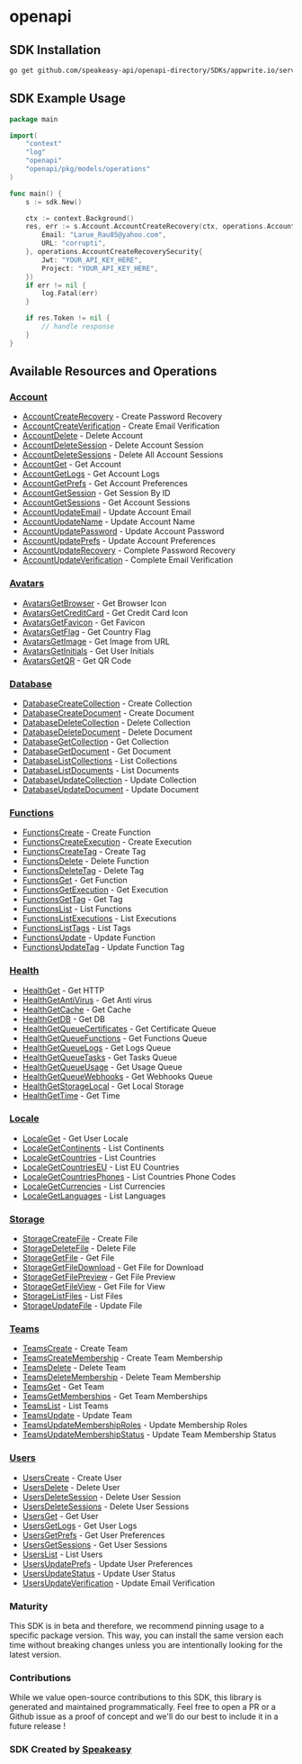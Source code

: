 # openapi

<!-- Start SDK Installation -->
## SDK Installation

```bash
go get github.com/speakeasy-api/openapi-directory/SDKs/appwrite.io/server/0.9.3/go
```
<!-- End SDK Installation -->

## SDK Example Usage
<!-- Start SDK Example Usage -->
```go
package main

import(
	"context"
	"log"
	"openapi"
	"openapi/pkg/models/operations"
)

func main() {
    s := sdk.New()

    ctx := context.Background()
    res, err := s.Account.AccountCreateRecovery(ctx, operations.AccountCreateRecoveryRequestBody{
        Email: "Larue_Rau85@yahoo.com",
        URL: "corrupti",
    }, operations.AccountCreateRecoverySecurity{
        Jwt: "YOUR_API_KEY_HERE",
        Project: "YOUR_API_KEY_HERE",
    })
    if err != nil {
        log.Fatal(err)
    }

    if res.Token != nil {
        // handle response
    }
}
```
<!-- End SDK Example Usage -->

<!-- Start SDK Available Operations -->
## Available Resources and Operations


### [Account](docs/account/README.md)

* [AccountCreateRecovery](docs/account/README.md#accountcreaterecovery) - Create Password Recovery
* [AccountCreateVerification](docs/account/README.md#accountcreateverification) - Create Email Verification
* [AccountDelete](docs/account/README.md#accountdelete) - Delete Account
* [AccountDeleteSession](docs/account/README.md#accountdeletesession) - Delete Account Session
* [AccountDeleteSessions](docs/account/README.md#accountdeletesessions) - Delete All Account Sessions
* [AccountGet](docs/account/README.md#accountget) - Get Account
* [AccountGetLogs](docs/account/README.md#accountgetlogs) - Get Account Logs
* [AccountGetPrefs](docs/account/README.md#accountgetprefs) - Get Account Preferences
* [AccountGetSession](docs/account/README.md#accountgetsession) - Get Session By ID
* [AccountGetSessions](docs/account/README.md#accountgetsessions) - Get Account Sessions
* [AccountUpdateEmail](docs/account/README.md#accountupdateemail) - Update Account Email
* [AccountUpdateName](docs/account/README.md#accountupdatename) - Update Account Name
* [AccountUpdatePassword](docs/account/README.md#accountupdatepassword) - Update Account Password
* [AccountUpdatePrefs](docs/account/README.md#accountupdateprefs) - Update Account Preferences
* [AccountUpdateRecovery](docs/account/README.md#accountupdaterecovery) - Complete Password Recovery
* [AccountUpdateVerification](docs/account/README.md#accountupdateverification) - Complete Email Verification

### [Avatars](docs/avatars/README.md)

* [AvatarsGetBrowser](docs/avatars/README.md#avatarsgetbrowser) - Get Browser Icon
* [AvatarsGetCreditCard](docs/avatars/README.md#avatarsgetcreditcard) - Get Credit Card Icon
* [AvatarsGetFavicon](docs/avatars/README.md#avatarsgetfavicon) - Get Favicon
* [AvatarsGetFlag](docs/avatars/README.md#avatarsgetflag) - Get Country Flag
* [AvatarsGetImage](docs/avatars/README.md#avatarsgetimage) - Get Image from URL
* [AvatarsGetInitials](docs/avatars/README.md#avatarsgetinitials) - Get User Initials
* [AvatarsGetQR](docs/avatars/README.md#avatarsgetqr) - Get QR Code

### [Database](docs/database/README.md)

* [DatabaseCreateCollection](docs/database/README.md#databasecreatecollection) - Create Collection
* [DatabaseCreateDocument](docs/database/README.md#databasecreatedocument) - Create Document
* [DatabaseDeleteCollection](docs/database/README.md#databasedeletecollection) - Delete Collection
* [DatabaseDeleteDocument](docs/database/README.md#databasedeletedocument) - Delete Document
* [DatabaseGetCollection](docs/database/README.md#databasegetcollection) - Get Collection
* [DatabaseGetDocument](docs/database/README.md#databasegetdocument) - Get Document
* [DatabaseListCollections](docs/database/README.md#databaselistcollections) - List Collections
* [DatabaseListDocuments](docs/database/README.md#databaselistdocuments) - List Documents
* [DatabaseUpdateCollection](docs/database/README.md#databaseupdatecollection) - Update Collection
* [DatabaseUpdateDocument](docs/database/README.md#databaseupdatedocument) - Update Document

### [Functions](docs/functions/README.md)

* [FunctionsCreate](docs/functions/README.md#functionscreate) - Create Function
* [FunctionsCreateExecution](docs/functions/README.md#functionscreateexecution) - Create Execution
* [FunctionsCreateTag](docs/functions/README.md#functionscreatetag) - Create Tag
* [FunctionsDelete](docs/functions/README.md#functionsdelete) - Delete Function
* [FunctionsDeleteTag](docs/functions/README.md#functionsdeletetag) - Delete Tag
* [FunctionsGet](docs/functions/README.md#functionsget) - Get Function
* [FunctionsGetExecution](docs/functions/README.md#functionsgetexecution) - Get Execution
* [FunctionsGetTag](docs/functions/README.md#functionsgettag) - Get Tag
* [FunctionsList](docs/functions/README.md#functionslist) - List Functions
* [FunctionsListExecutions](docs/functions/README.md#functionslistexecutions) - List Executions
* [FunctionsListTags](docs/functions/README.md#functionslisttags) - List Tags
* [FunctionsUpdate](docs/functions/README.md#functionsupdate) - Update Function
* [FunctionsUpdateTag](docs/functions/README.md#functionsupdatetag) - Update Function Tag

### [Health](docs/health/README.md)

* [HealthGet](docs/health/README.md#healthget) - Get HTTP
* [HealthGetAntiVirus](docs/health/README.md#healthgetantivirus) - Get Anti virus
* [HealthGetCache](docs/health/README.md#healthgetcache) - Get Cache
* [HealthGetDB](docs/health/README.md#healthgetdb) - Get DB
* [HealthGetQueueCertificates](docs/health/README.md#healthgetqueuecertificates) - Get Certificate Queue
* [HealthGetQueueFunctions](docs/health/README.md#healthgetqueuefunctions) - Get Functions Queue
* [HealthGetQueueLogs](docs/health/README.md#healthgetqueuelogs) - Get Logs Queue
* [HealthGetQueueTasks](docs/health/README.md#healthgetqueuetasks) - Get Tasks Queue
* [HealthGetQueueUsage](docs/health/README.md#healthgetqueueusage) - Get Usage Queue
* [HealthGetQueueWebhooks](docs/health/README.md#healthgetqueuewebhooks) - Get Webhooks Queue
* [HealthGetStorageLocal](docs/health/README.md#healthgetstoragelocal) - Get Local Storage
* [HealthGetTime](docs/health/README.md#healthgettime) - Get Time

### [Locale](docs/locale/README.md)

* [LocaleGet](docs/locale/README.md#localeget) - Get User Locale
* [LocaleGetContinents](docs/locale/README.md#localegetcontinents) - List Continents
* [LocaleGetCountries](docs/locale/README.md#localegetcountries) - List Countries
* [LocaleGetCountriesEU](docs/locale/README.md#localegetcountrieseu) - List EU Countries
* [LocaleGetCountriesPhones](docs/locale/README.md#localegetcountriesphones) - List Countries Phone Codes
* [LocaleGetCurrencies](docs/locale/README.md#localegetcurrencies) - List Currencies
* [LocaleGetLanguages](docs/locale/README.md#localegetlanguages) - List Languages

### [Storage](docs/storage/README.md)

* [StorageCreateFile](docs/storage/README.md#storagecreatefile) - Create File
* [StorageDeleteFile](docs/storage/README.md#storagedeletefile) - Delete File
* [StorageGetFile](docs/storage/README.md#storagegetfile) - Get File
* [StorageGetFileDownload](docs/storage/README.md#storagegetfiledownload) - Get File for Download
* [StorageGetFilePreview](docs/storage/README.md#storagegetfilepreview) - Get File Preview
* [StorageGetFileView](docs/storage/README.md#storagegetfileview) - Get File for View
* [StorageListFiles](docs/storage/README.md#storagelistfiles) - List Files
* [StorageUpdateFile](docs/storage/README.md#storageupdatefile) - Update File

### [Teams](docs/teams/README.md)

* [TeamsCreate](docs/teams/README.md#teamscreate) - Create Team
* [TeamsCreateMembership](docs/teams/README.md#teamscreatemembership) - Create Team Membership
* [TeamsDelete](docs/teams/README.md#teamsdelete) - Delete Team
* [TeamsDeleteMembership](docs/teams/README.md#teamsdeletemembership) - Delete Team Membership
* [TeamsGet](docs/teams/README.md#teamsget) - Get Team
* [TeamsGetMemberships](docs/teams/README.md#teamsgetmemberships) - Get Team Memberships
* [TeamsList](docs/teams/README.md#teamslist) - List Teams
* [TeamsUpdate](docs/teams/README.md#teamsupdate) - Update Team
* [TeamsUpdateMembershipRoles](docs/teams/README.md#teamsupdatemembershiproles) - Update Membership Roles
* [TeamsUpdateMembershipStatus](docs/teams/README.md#teamsupdatemembershipstatus) - Update Team Membership Status

### [Users](docs/users/README.md)

* [UsersCreate](docs/users/README.md#userscreate) - Create User
* [UsersDelete](docs/users/README.md#usersdelete) - Delete User
* [UsersDeleteSession](docs/users/README.md#usersdeletesession) - Delete User Session
* [UsersDeleteSessions](docs/users/README.md#usersdeletesessions) - Delete User Sessions
* [UsersGet](docs/users/README.md#usersget) - Get User
* [UsersGetLogs](docs/users/README.md#usersgetlogs) - Get User Logs
* [UsersGetPrefs](docs/users/README.md#usersgetprefs) - Get User Preferences
* [UsersGetSessions](docs/users/README.md#usersgetsessions) - Get User Sessions
* [UsersList](docs/users/README.md#userslist) - List Users
* [UsersUpdatePrefs](docs/users/README.md#usersupdateprefs) - Update User Preferences
* [UsersUpdateStatus](docs/users/README.md#usersupdatestatus) - Update User Status
* [UsersUpdateVerification](docs/users/README.md#usersupdateverification) - Update Email Verification
<!-- End SDK Available Operations -->

### Maturity

This SDK is in beta and therefore, we recommend pinning usage to a specific package version.
This way, you can install the same version each time without breaking changes unless you are intentionally
looking for the latest version.

### Contributions

While we value open-source contributions to this SDK, this library is generated and maintained programmatically.
Feel free to open a PR or a Github issue as a proof of concept and we'll do our best to include it in a future release !

### SDK Created by [Speakeasy](https://docs.speakeasyapi.dev/docs/using-speakeasy/client-sdks)
